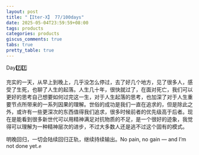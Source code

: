 ```yaml
---
layout: post
title: "【Iter-X】 77/100days"
date: 2025-05-04T23:59:59+08:00
tags: products
categories: products
giscus_comments: true
tabs: true
pretty_table: true
---
```


Day7️⃣7️⃣

充实的一天，从早上到晚上，几乎没怎么停过，去了好几个地方，见了很多人，感受了生死，也聊了人生的起落。人生几十年，很快就过了，在面对死亡，我们可以更好的思考自己想要如何过完这一生，对于人生起落的思考，也加深了对于人生重要节点所带来的一系列因果的理解。世俗的成功是我们一直在追求的，但是除此之外，或许有一些更深次的东西值得我们追求，很多时候前者的优先级高于后者。现在是能看到很多新世代可以用精神满足对抗物质的不足，是一个很好的迹象，我觉得可以理解为一种精神层次的进步，不过大多数人还是逃不过这个固有的模式。

明晚回归，一切会陆续回归正轨，继续持续输出。No pain, no gain — and I’m not done yet.✊
